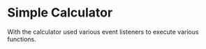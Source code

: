 Simple Calculator
====================

With the calculator used various event listeners to execute various functions.

